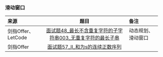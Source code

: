 ### 滑动窗口
来源|题目|备注
:---|:---:|:---|
剑指Offer、LetCode|[面试题48_最长不含重复字符的子字符串](JianZhiOffer/面试题48_最长不含重复字符的子字符串.py)[003_无重复字符的最长子串](Leetcode/003_无重复字符的最长子串.py)|动态规划、滑动窗口|
剑指Offer|[面试题57_II_和为s的连续正数序列](JianZhiOffer/面试题57_II_和为s的连续正数序列.py)||